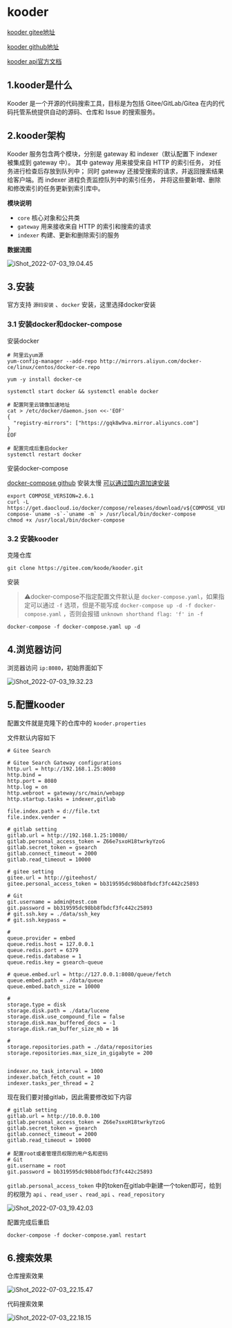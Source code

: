 # kooder

[kooder gitee地址](https://gitee.com/koode/kooder)

[kooder github地址](https://github.com/oschina/kooder)

[kooder api官方文档](https://gitee.com/koode/kooder/blob/master/docs/API.md)

## 1.kooder是什么

Kooder 是一个开源的代码搜索工具，目标是为包括 Gitee/GitLab/Gitea 在内的代码托管系统提供自动的源码、仓库和 Issue 的搜索服务。



## 2.kooder架构

Kooder 服务包含两个模块，分别是 gateway 和 indexer（默认配置下 indexer 被集成到 gateway 中）。 其中 gateway 用来接受来自 HTTP 的索引任务， 对任务进行检查后存放到队列中； 同时 gateway 还接受搜索的请求，并返回搜索结果给客户端。而 indexer 进程负责监控队列中的索引任务， 并将这些要新增、删除和修改索引的任务更新到索引库中。



**模块说明**

- `core` 核心对象和公共类
- `gateway` 用来接收来自 HTTP 的索引和搜索的请求
- `indexer` 构建、更新和删除索引的服务



**数据流图**

![iShot_2022-07-03_19.04.45](https://gitea.pptfz.cn/pptfz/picgo-images/raw/branch/master/img/iShot_2022-07-03_19.04.45.png)



## 3.安装

官方支持 `源码安装` 、`docker` 安装，这里选择docker安装



### 3.1 安装docker和docker-compose

安装docker

```shell
# 阿里云yum源
yum-config-manager --add-repo http://mirrors.aliyun.com/docker-ce/linux/centos/docker-ce.repo

yum -y install docker-ce

systemctl start docker && systemctl enable docker  

# 配置阿里云镜像加速地址
cat > /etc/docker/daemon.json <<-'EOF'
{
  "registry-mirrors": ["https://gqk8w9va.mirror.aliyuncs.com"]
}
EOF

# 配置完成后重启docker
systemctl restart docker
```



安装docker-compose

 [docker-compose github](https://github.com/docker/compose) 安装太慢 [可以通过国内源加速安装](http://get.daocloud.io/#install-compose)

```shell
export COMPOSE_VERSION=2.6.1
curl -L https://get.daocloud.io/docker/compose/releases/download/v${COMPOSE_VERSION}/docker-compose-`uname -s`-`uname -m` > /usr/local/bin/docker-compose
chmod +x /usr/local/bin/docker-compose
```





### 3.2 安装kooder

克隆仓库

```shell
git clone https://gitee.com/koode/kooder.git
```



安装

> ⚠️docker-compose不指定配置文件默认是 `docker-compose.yaml`，如果指定可以通过 `-f` 选项，但是不能写成 `docker-compose up -d -f docker-compose.yaml` ，否则会报错 `unknown shorthand flag: 'f' in -f`

```shell
docker-compose -f docker-compose.yaml up -d
```



## 4.浏览器访问

浏览器访问 `ip:8080`，初始界面如下

![iShot_2022-07-03_19.32.23](https://gitea.pptfz.cn/pptfz/picgo-images/raw/branch/master/img/iShot_2022-07-03_19.32.23.png)



## 5.配置kooder

配置文件就是克隆下的仓库中的 `kooder.properties`



文件默认内容如下

```properties
# Gitee Search

# Gitee Search Gateway configurations
http.url = http://192.168.1.25:8080
http.bind =
http.port = 8080
http.log = on
http.webroot = gateway/src/main/webapp
http.startup.tasks = indexer,gitlab

file.index.path = d://file.txt
file.index.vender =

# gitlab setting
gitlab.url = http://192.168.1.25:10080/
gitlab.personal_access_token = Z66e7sxoH18twrkyYzoG
gitlab.secret_token = gsearch
gitlab.connect_timeout = 2000
gitlab.read_timeout = 10000

# gitee setting
gitee.url = http://giteehost/
gitee.personal_access_token = bb319595dc98bb8fbdcf3fc442c25893

# Git
git.username = admin@test.com
git.password = bb319595dc98bb8fbdcf3fc442c25893
# git.ssh.key = ./data/ssh_key
# git.ssh.keypass =

#
queue.provider = embed
queue.redis.host = 127.0.0.1
queue.redis.port = 6379
queue.redis.database = 1
queue.redis.key = gsearch-queue

# queue.embed.url = http://127.0.0.1:8080/queue/fetch
queue.embed.path = ./data/queue
queue.embed.batch_size = 10000

#
storage.type = disk
storage.disk.path = ./data/lucene
storage.disk.use_compound_file = false
storage.disk.max_buffered_docs = -1
storage.disk.ram_buffer_size_mb = 16

#
storage.repositories.path = ./data/repositories
storage.repositories.max_size_in_gigabyte = 200


indexer.no_task_interval = 1000
indexer.batch_fetch_count = 10
indexer.tasks_per_thread = 2
```



现在我们要对接gitlab，因此需要修改如下内容

```properties
# gitlab setting
gitlab.url = http://10.0.0.100
gitlab.personal_access_token = Z66e7sxoH18twrkyYzoG
gitlab.secret_token = gsearch
gitlab.connect_timeout = 2000
gitlab.read_timeout = 10000

# 配置root或者管理员权限的用户名和密码
# Git
git.username = root
git.password = bb319595dc98bb8fbdcf3fc442c25893
```



`gitlab.personal_access_token` 中的token在gitlab中新建一个token即可，给到的权限为 `api` 、`read_user` 、`read_api` 、`read_repository`

![iShot_2022-07-03_19.42.03](https://gitea.pptfz.cn/pptfz/picgo-images/raw/branch/master/img/iShot_2022-07-03_19.42.03.png)



配置完成后重启

```shell
docker-compose -f docker-compose.yaml restart
```



## 6.搜索效果

仓库搜索效果

![iShot_2022-07-03_22.15.47](https://gitea.pptfz.cn/pptfz/picgo-images/raw/branch/master/img/iShot_2022-07-03_22.15.47.png)



代码搜索效果

![iShot_2022-07-03_22.18.15](https://gitea.pptfz.cn/pptfz/picgo-images/raw/branch/master/img/iShot_2022-07-03_22.18.15.png)

